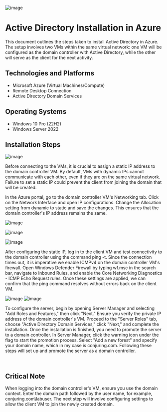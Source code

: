 ![image](https://github.com/user-attachments/assets/2ca770bf-8a01-4af1-b09a-81fc89196c1b)

  <h1>Active Directory Installation in Azure</h1>
This document outlines the steps taken to install Active Directory in Azure. The setup involves two VMs within the same virtual network: one VM will be configured as the domain controller with Active Directory, while the other will serve as the client for the next activity. <br />

<h2>Technologies and Platforms</h2>

- Microsoft Azure (Virtual Machines/Compute)
- Remote Desktop Connection
- Active Directory Domain Services

<h2>Operating Systems</h2>

- Windows 10 Pro (22H2)
- Windows Server 2022

<h2>Installation Steps</h2>

![image](https://github.com/user-attachments/assets/134f6ad2-51a2-4d95-bd08-f48bcdb0ec68)
<p>
Before connecting to the VMs, it is crucial to assign a static IP address to the domain controller VM. By default, VMs with dynamic IPs cannot communicate with each other, even if they are on the same virtual network. Failure to set a static IP could prevent the client from joining the domain that will be created.

In the Azure portal, go to the domain controller VM's Networking tab. Click on the Network Interface and open IP configurations. Change the Allocation setting from dynamic to static and save the changes. This ensures that the domain controller's IP address remains the same.
</p>

![image](https://github.com/user-attachments/assets/33d7905f-a266-4587-9bf0-c0a397a22f8d)

![image](https://github.com/user-attachments/assets/485cd632-3f67-4f66-b983-d66af23ef10e)

![image](https://github.com/user-attachments/assets/b2986cc3-ee7e-4b32-a63a-6f28c181df94)
<p>
After configuring the static IP, log in to the client VM and test connectivity to the domain controller using the command ping <domain controller IP address> -t. Since the connection times out, it is imperative we enable ICMPv4 on the domain controller VM's firewall. Open Windows Defender Firewall by typing wf.msc in the search bar, navigate to Inbound Rules, and enable the Core Networking Diagnostics - ICMP Echo Request rules. Once these settings are applied, we can confirm that the ping command resolves without errors back on the client VM. 
</p>
  
![image](https://github.com/user-attachments/assets/185c9667-1d84-4e72-a50a-2d2b57d66a03)
![image](https://github.com/user-attachments/assets/25a9f828-c167-4af8-ae16-711f93b59c38)

To configure the server, begin by opening Server Manager and selecting "Add Roles and Features," then click "Next." Ensure you verify the private IP address of the domain controller's VM. Proceed to the "Server Roles" tab, choose "Active Directory Domain Services," click "Next," and complete the installation. Once the installation is finished, you need to promote the server to a domain controller. In Server Manager, click the warning icon under the flag to start the promotion process. Select "Add a new forest" and specify your domain name, which in my case is conjuring.com. Following these steps will set up and promote the server as a domain controller. 
</p>
<br />
<h2>Critical Note </h2>

When logging into the domain controller's VM, ensure you use the domain context. Enter the domain path followed by the user name, for example, conjuring.com\labuser. The next step will involve configuring settings to allow the client VM to join the newly created domain. 
